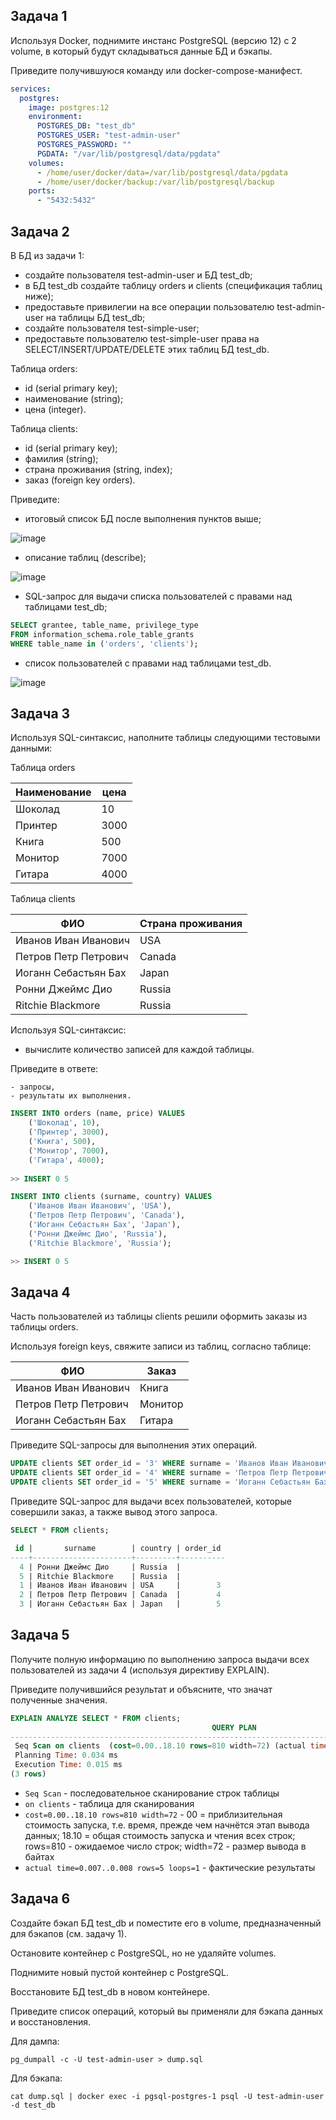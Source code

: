 ## Задача 1

Используя Docker, поднимите инстанс PostgreSQL (версию 12) c 2 volume, 
в который будут складываться данные БД и бэкапы.

Приведите получившуюся команду или docker-compose-манифест.

```yaml
services:
  postgres:
    image: postgres:12
    environment:
      POSTGRES_DB: "test_db"
      POSTGRES_USER: "test-admin-user"
      POSTGRES_PASSWORD: ""
      PGDATA: "/var/lib/postgresql/data/pgdata"
    volumes:
      - /home/user/docker/data=/var/lib/postgresql/data/pgdata
      - /home/user/docker/backup:/var/lib/postgresql/backup
    ports:
      - "5432:5432"
```

## Задача 2

В БД из задачи 1: 

- создайте пользователя test-admin-user и БД test_db;
- в БД test_db создайте таблицу orders и clients (спeцификация таблиц ниже);
- предоставьте привилегии на все операции пользователю test-admin-user на таблицы БД test_db;
- создайте пользователя test-simple-user;
- предоставьте пользователю test-simple-user права на SELECT/INSERT/UPDATE/DELETE этих таблиц БД test_db.

Таблица orders:

- id (serial primary key);
- наименование (string);
- цена (integer).

Таблица clients:

- id (serial primary key);
- фамилия (string);
- страна проживания (string, index);
- заказ (foreign key orders).

Приведите:

- итоговый список БД после выполнения пунктов выше;

![image](https://user-images.githubusercontent.com/44001733/231746568-1d778abf-ea22-4c3a-9007-5d93617da385.png)

- описание таблиц (describe);

![image](https://user-images.githubusercontent.com/44001733/231751362-89a43419-0176-4652-93b1-4e05a450fdc5.png)

- SQL-запрос для выдачи списка пользователей с правами над таблицами test_db;

```sql
SELECT grantee, table_name, privilege_type  
FROM information_schema.role_table_grants 
WHERE table_name in ('orders', 'clients');
```

- список пользователей с правами над таблицами test_db.

![image](https://user-images.githubusercontent.com/44001733/231748188-4d2f69ed-0a9e-4c4e-ab85-8e57b6794d3d.png)

## Задача 3

Используя SQL-синтаксис, наполните таблицы следующими тестовыми данными:

Таблица orders

|Наименование|цена|
|------------|----|
|Шоколад| 10 |
|Принтер| 3000 |
|Книга| 500 |
|Монитор| 7000|
|Гитара| 4000|

Таблица clients

|ФИО|Страна проживания|
|------------|----|
|Иванов Иван Иванович| USA |
|Петров Петр Петрович| Canada |
|Иоганн Себастьян Бах| Japan |
|Ронни Джеймс Дио| Russia|
|Ritchie Blackmore| Russia|

Используя SQL-синтаксис:
- вычислите количество записей для каждой таблицы.

Приведите в ответе:

    - запросы,
    - результаты их выполнения.

```sql
INSERT INTO orders (name, price) VALUES 
    ('Шоколад', 10), 
    ('Принтер', 3000), 
    ('Книга', 500), 
    ('Монитор', 7000), 
    ('Гитара', 4000);
    
>> INSERT 0 5

INSERT INTO clients (surname, country) VALUES 
    ('Иванов Иван Иванович', 'USA'), 
    ('Петров Петр Петрович', 'Canada'), 
    ('Иоганн Себастьян Бах', 'Japan'), 
    ('Ронни Джеймс Дио', 'Russia'), 
    ('Ritchie Blackmore', 'Russia');

>> INSERT 0 5
```

## Задача 4

Часть пользователей из таблицы clients решили оформить заказы из таблицы orders.

Используя foreign keys, свяжите записи из таблиц, согласно таблице:

|ФИО|Заказ|
|------------|----|
|Иванов Иван Иванович| Книга |
|Петров Петр Петрович| Монитор |
|Иоганн Себастьян Бах| Гитара |

Приведите SQL-запросы для выполнения этих операций.

```sql
UPDATE clients SET order_id = '3' WHERE surname = 'Иванов Иван Иванович';
UPDATE clients SET order_id = '4' WHERE surname = 'Петров Петр Петрович';
UPDATE clients SET order_id = '5' WHERE surname = 'Иоганн Себастьян Бах';
```

Приведите SQL-запрос для выдачи всех пользователей, которые совершили заказ, а также вывод этого запроса.
 
```sql
SELECT * FROM clients;

 id |       surname        | country | order_id 
----+----------------------+---------+----------
  4 | Ронни Джеймс Дио     | Russia  |         
  5 | Ritchie Blackmore    | Russia  |         
  1 | Иванов Иван Иванович | USA     |        3
  2 | Петров Петр Петрович | Canada  |        4
  3 | Иоганн Себастьян Бах | Japan   |        5
```

## Задача 5

Получите полную информацию по выполнению запроса выдачи всех пользователей из задачи 4 
(используя директиву EXPLAIN).

Приведите получившийся результат и объясните, что значат полученные значения.

```sql
EXPLAIN ANALYZE SELECT * FROM clients;
                                             QUERY PLAN                                              
-----------------------------------------------------------------------------------------------------
 Seq Scan on clients  (cost=0.00..18.10 rows=810 width=72) (actual time=0.007..0.008 rows=5 loops=1)
 Planning Time: 0.034 ms
 Execution Time: 0.015 ms
(3 rows)
```

- `Seq Scan` - последовательное сканирование строк таблицы
- `on clients` - таблица для сканирования
- `cost=0.00..18.10 rows=810 width=72` - 00 = приблизительная стоимость запуска, т.е. время, прежде чем начнётся этап вывода данных; 18.10 = общая стоимость запуска и чтения всех строк; rows=810 - ожидаемое число строк; width=72 - размер вывода в байтах
- `actual time=0.007..0.008 rows=5 loops=1` - фактические результаты

## Задача 6

Создайте бэкап БД test_db и поместите его в volume, предназначенный для бэкапов (см. задачу 1).

Остановите контейнер с PostgreSQL, но не удаляйте volumes.

Поднимите новый пустой контейнер с PostgreSQL.

Восстановите БД test_db в новом контейнере.

Приведите список операций, который вы применяли для бэкапа данных и восстановления. 

Для дампа:

`pg_dumpall -c -U test-admin-user > dump.sql`

Для бэкапа:

`cat dump.sql | docker exec -i pgsql-postgres-1 psql -U test-admin-user -d test_db`
